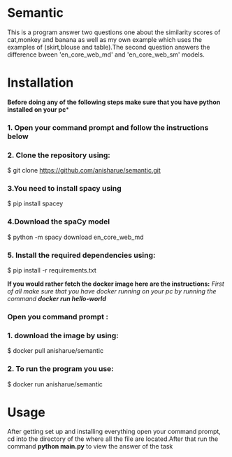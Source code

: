 # Semantic
This is a program  answer two questions one about the similarity scores of cat,monkey and banana as well as my own example which uses the examples of (skirt,blouse and table).The second question answers the difference bween 'en_core_web_md' and 'en_core_web_sm' models.


# Installation 
**Before doing any of the following steps make sure that you have python installed on your pc*** 

### 1. Open your command prompt and follow the instructions below 

### 2. Clone the repository using:
$ git clone https://github.com/anisharue/semantic.git

### 3.You need to install spacy using 
$ pip install spacey

### 4.Download the spaCy model
$ python -m spacy download en_core_web_md

### 5. Install the required dependencies using:
$ pip install -r requirements.txt

**If you would rather fetch the docker image here are the instructions:**
*First of all make sure that you have docker running on your pc by running the command **docker run hello-world***

### Open you command prompt :

### 1. download the image by using:
$ docker pull anisharue/semantic

### 2. To run the program you use:
$ docker run anisharue/semantic




# Usage 

After getting set up and installing everything open your command prompt, cd into the directory of the where all the file are located.After that run the command **python main.py** to view the answer of the task 

